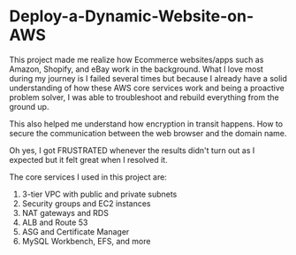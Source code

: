 # Deploy-a-Dynamic-Website-on-AWS


This project made me realize how Ecommerce websites/apps such as Amazon, Shopify, and eBay work in the background. What I love most during my journey is I failed several times but because I already have a solid understanding of how these AWS core services work and being a proactive problem solver, I was able to troubleshoot and rebuild everything from the ground up.

This also helped me understand how encryption in transit happens. How to secure the communication between the web browser and the domain name.

Oh yes, I got FRUSTRATED whenever the results didn't turn out as I expected but it felt great when I resolved it.

The core services I used in this project are:

1. 3-tier VPC with public and private subnets
2. Security groups and EC2 instances
3. NAT gateways and RDS
4. ALB and Route 53
5. ASG and Certificate Manager
6. MySQL Workbench, EFS, and more
